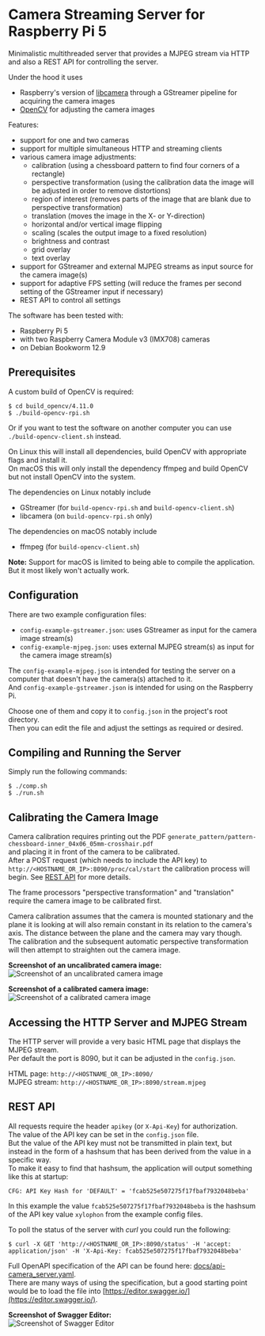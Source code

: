 # Camera Streaming Server for Raspberry Pi 5

Minimalistic multithreaded server that provides a MJPEG stream via HTTP and also
a REST API for controlling the server.

Under the hood it uses

- Raspberry's version of [libcamera](https://github.com/raspberrypi/libcamera) through a GStreamer pipeline for acquiring the camera images
- [OpenCV](https://github.com/opencv/opencv) for adjusting the camera images

Features:

- support for one and two cameras
- support for multiple simultaneous HTTP and streaming clients
- various camera image adjustments:
  - calibration (using a chessboard pattern to find four corners of a rectangle)
  - perspective transformation (using the calibration data the image will be adjusted in order to remove distortions)
  - region of interest (removes parts of the image that are blank due to perspective transformation)
  - translation (moves the image in the X- or Y-direction)
  - horizontal and/or vertical image flipping
  - scaling (scales the output image to a fixed resolution)
  - brightness and contrast
  - grid overlay
  - text overlay
- support for GStreamer and external MJPEG streams as input source for the camera image(s)
- support for adaptive FPS setting (will reduce the frames per second setting of the GStreamer input if necessary)
- REST API to control all settings

The software has been tested with:

- Raspberry Pi 5
- with two Raspberry Camera Module v3 (IMX708) cameras
- on Debian Bookworm 12.9

## Prerequisites

A custom build of OpenCV is required:

```
$ cd build_opencv/4.11.0
$ ./build-opencv-rpi.sh
```

Or if you want to test the software on another computer you can use `./build-opencv-client.sh` instead.

On Linux this will install all dependencies, build OpenCV with appropriate flags and install it.  
On macOS this will only install the dependency ffmpeg and build OpenCV but not install OpenCV into the system.

The dependencies on Linux notably include

- GStreamer (for `build-opencv-rpi.sh` and `build-opencv-client.sh`)
- libcamera (on `build-opencv-rpi.sh` only)

The dependencies on macOS notably include

- ffmpeg (for `build-opencv-client.sh`)

**Note:** Support for macOS is limited to being able to compile the application. But it most likely won't actually work.

## Configuration

There are two example configuration files:

- `config-example-gstreamer.json`: uses GStreamer as input for the camera image stream(s)
- `config-example-mjpeg.json`: uses external MJPEG stream(s) as input for the camera image stream(s)

The `config-example-mjpeg.json` is intended for testing the server on a computer that doesn't have the camera(s) attached to it.  
And `config-example-gstreamer.json` is intended for using on the Raspberry Pi.

Choose one of them and copy it to `config.json` in the project's root directory.  
Then you can edit the file and adjust the settings as required or desired.

## Compiling and Running the Server

Simply run the following commands:

```
$ ./comp.sh
$ ./run.sh
```

## Calibrating the Camera Image

Camera calibration requires printing out the PDF `generate_pattern/pattern-chessboard-inner_04x06_05mm-crosshair.pdf`  
and placing it in front of the camera to be calibrated.  
After a POST request (which needs to include the API key) to `http://<HOSTNAME_OR_IP>:8090/proc/cal/start`
the calibration process will begin. See [REST API](#rest-api) for more details.

The frame processors "perspective transformation" and "translation" require the camera image to be calibrated first.

Camera calibration assumes that the camera is mounted stationary and the plane it is looking at will also remain
constant in its relation to the camera's axis. The distance between the plane and the camera may vary though.  
The calibration and the subsequent automatic perspective transformation will then attempt
to straighten out the camera image.

**Screenshot of an uncalibrated camera image:**  
![Screenshot of an uncalibrated camera image](docs/mjpeg_stream-calibration-step1-uncalibrated-screenshot-sm.png "Screenshot of an uncalibrated camera image")

**Screenshot of a calibrated camera image:**  
![Screenshot of a calibrated camera image](docs/mjpeg_stream-calibration-step2-calibrated-screenshot-sm.png "Screenshot of a calibrated camera image")

## Accessing the HTTP Server and MJPEG Stream

The HTTP server will provide a very basic HTML page that displays the MJPEG stream.  
Per default the port is 8090, but it can be adjusted in the `config.json`.

HTML page: `http://<HOSTNAME_OR_IP>:8090/`  
MJPEG stream: `http://<HOSTNAME_OR_IP>:8090/stream.mjpeg`

## REST API

All requests require the header `apikey` (or `X-Api-Key`) for authorization.  
The value of the API key can be set in the `config.json` file.  
But the value of the API key must not be transmitted in plain text, but instead in the form of a hashsum that
has been derived from the value in a specific way.  
To make it easy to find that hashsum, the application will output something like this at startup:

```
CFG: API Key Hash for 'DEFAULT' = 'fcab525e507275f17fbaf7932048beba'
```

In this example the value `fcab525e507275f17fbaf7932048beba` is the hashsum of the API key value `xylophon` from
the example config files.

To poll the status of the server with *curl* you could run the following:

```
$ curl -X GET 'http://<HOSTNAME_OR_IP>:8090/status' -H 'accept: application/json' -H 'X-Api-Key: fcab525e507275f17fbaf7932048beba'
```

Full OpenAPI specification of the API can be found here: [docs/api-camera_server.yaml](docs/api-camera_server.yaml).  
There are many ways of using the specification, but a good starting point would be to load the file into [https://editor.swagger.io/](https://editor.swagger.io/).

**Screenshot of Swagger Editor:**  
![Screenshot of Swagger Editor](docs/api-camera_server-sm.png "Screenshot of Swagger Editor")
